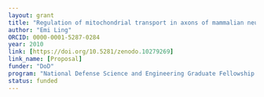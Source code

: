 ```yaml
---
layout: grant
title: "Regulation of mitochondrial transport in axons of mammalian neurons"
author: "Emi Ling"
ORCID: 0000-0001-5287-0284
year: 2010
link: [https://doi.org/10.5281/zenodo.10279269]
link_name: [Proposal]
funder: "DoD"
program: "National Defense Science and Engineering Graduate Fellowship Program"
status: funded
---
```

